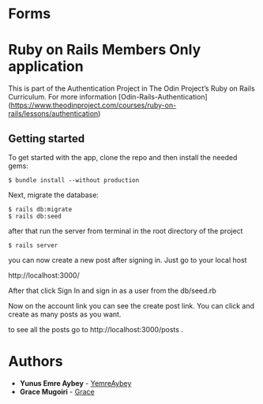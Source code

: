 # Forms 
# Ruby on Rails Members Only application

This is part of the Authentication Project in The Odin Project’s Ruby on Rails Curriculum. For more information [Odin-Rails-Authentication]
(https://www.theodinproject.com/courses/ruby-on-rails/lessons/authentication)

## Getting started

To get started with the app, clone the repo and then install the needed gems:

```
$ bundle install --without production
```

Next, migrate the database:

```
$ rails db:migrate
$ rails db:seed
```

after that run the server from terminal in the root directory of the project

```
$ rails server
```
you can now create a new post after signing in. Just go to your local host

 http://localhost:3000/

After that click Sign In and sign in as a user from the db/seed.rb

Now on the account link you can see the create post link. You can click and create as many posts as you want.

to see all the posts go to  http://localhost:3000/posts .


# Authors

* **Yunus Emre Aybey** - [YemreAybey](https://github.com/YemreAybey)
* **Grace Mugoiri** - [Grace](https://github.com/grace-mugoiri)
